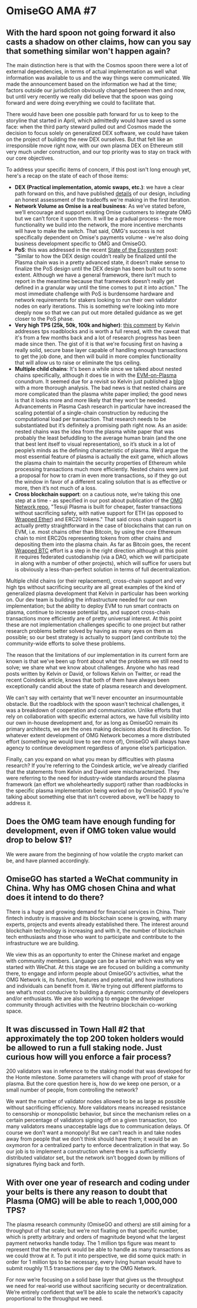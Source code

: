 # OmiseGO AMA \#7

## With the hard spoon not going forward it also casts a shadow on other claims, how can you say that something similar won't happen again?

The main distinction here is that with the Cosmos spoon there were a lot of external dependencies, in terms of actual implementation as well what information was available to us and the way things were communicated. We made the announcement based on the information we had at the time; factors outside our jurisdiction obviously changed between then and now, but until very recently we really did believe that the spoon was going forward and were doing everything we could to facilitate that.

There would have been one possible path forward for us to keep to the storyline that started in April, which admittedly would have saved us some face: when the third party steward pulled out and Cosmos made the decision to focus solely on generalized DEX software, we could have taken on the project of building the new DEX ourselves. But that felt like an irresponsible move right now, with our own plasma DEX on Ethereum still very much under construction, and our top priority was to stay on track with our core objectives.

To address your specific items of concern, if this post isn't long enough yet, here's a recap on the state of each of those items:

* **DEX \(Practical implementation, atomic swaps, etc.\)**: we have a clear path forward on this, and have published [details](https://blog.omisego.network/omg-dex-update-6245812a7b2d) of our design, including an honest assessment of the tradeoffs we're making in the first iteration.
* **Network Volume as Omise is a real business**: As we’ve stated before, we’ll encourage and support existing Omise customers to integrate OMG but we can’t force it upon them. It will be a gradual process - the more functionality we build into the network, the more incentive merchants will have to make the switch. That said, OMG's success is not specifically dependent on Omise's payments volume - we're also doing business development specific to OMG and OmiseGO.
* **PoS**: this was addressed in the recent [State of the Ecosystem](https://blog.omisego.network/state-of-the-omg-ecosystem-75260c71a053) post: "Similar to how the DEX design couldn’t really be finalized until the Plasma chain was in a pretty advanced state, it doesn’t make sense to finalize the PoS design until the DEX design has been built out to some extent. Although we have a general framework, there isn’t much to report in the meantime because that framework doesn’t really get defined in a granular way until the time comes to put it into action." The most immediate challenge with PoS is burdensome hardware and network requirements for stakers looking to run their own validator nodes on early iterations. This is something we’re looking into more deeply now so that we can put out more detailed guidance as we get closer to the PoS phase.
* **Very high TPS \(25k, 50k, 100k and higher\)**: [this comment](https://www.reddit.com/r/omise_go/comments/8ys9t9/omg_network_from_100tps_to_1_million_tps/e2dh8jw) by Kelvin addresses tps roadblocks and is worth a full reread, with the caveat that it's from a few months back and a lot of research progress has been made since then. The gist of it is that we're focusing first on having a really solid, secure base layer capable of handling enough transactions to get the job done, and then will build in more complex functionality that will allow us to raise or eliminate the tps ceiling.
* **Multiple child chains**: It's been a while since we talked about nested chains specifically, although it does tie in with the [EVM-on-Plasma](https://medium.com/@kelvinfichter/why-is-evm-on-plasma-hard-bf2d99c48df7) conundrum. It seemed due for a revisit so Kelvin just published a [blog](https://medium.com/@kelvinfichter/ee9d66d33536) with a more thorough analysis. The bad news is that nested chains are more complicated than the plasma white paper implied; the good news is that it looks more and more likely that they won’t be needed. Advancements in Plasma Cash research in particular have increased the scaling potential of a single-chain construction by reducing the computational load per transaction. That research needs to be substantiated but it’s definitely a promising path right now. As an aside: nested chains was the idea from the plasma white paper that was probably the least befuddling to the average human brain \(and the one that best lent itself to visual representation\), so it’s stuck in a lot of people’s minds as the defining characteristic of plasma. We’d argue the most essential feature of plasma is actually the exit game, which allows the plasma chain to maintain the security properties of Ethereum while processing transactions much more efficiently. Nested chains were just a proposal for how to cram in even more transactions, so if they go out the window in favor of a different scaling solution that is as effective or more, then it’s not much of a loss.
* **Cross blockchain support**: on a cautious note, we’re taking this one step at a time - as specified in our post about publication of the [OMG Network repo](https://blog.omisego.network/omg-network-repo-is-now-open-source-5d4376a6c4ef), "Tesuji Plasma is built for cheaper, faster transactions without sacrificing safety, with native support for ETH \(as opposed to [Wrapped Ether](https://weth.io/)\) and ERC20 tokens." That said cross chain support is actually pretty straightforward in the case of blockchains that can run on EVM, i.e. most chains other than Bitcoin, by using the core Ethereum chain to mint ERC20s representing tokens from other chains and depositing them into the plasma chain. As far as Bitcoin goes, the recent [Wrapped BTC](https://medium.com/republicprotocol/wrapped-bitcoin-wbtc-a-bitcoin-token-community-project-started-by-bitgo-kyber-and-republic-599c9abc8139) effort is a step in the right direction although at this point it requires federated custodianship \(via a DAO, which we will participate in along with a number of other projects\), which will suffice for users but is obviously a less-than-perfect solution in terms of full decentralization.

Multiple child chains \(or their replacement\), cross-chain support and very high tps without sacrificing security are all great examples of the kind of generalized plasma development that Kelvin in particular has been working on. Our dev team is building the infrastructure needed for our own implementation; but the ability to deploy EVM to run smart contracts on plasma, continue to increase potential tps, and support cross-chain transactions more efficiently are of pretty universal interest. At this point these are not implementation challenges specific to one project but rather research problems better solved by having as many eyes on them as possible; so our best strategy is actually to support \(and contribute to\) the community-wide efforts to solve these problems.

The reason that the limitations of our implementation in its current form are known is that we've been up front about what the problems we still need to solve; we share what we know about challenges. Anyone who has read posts written by Kelvin or David, or follows Kelvin on Twitter, or read the recent Coindesk article, knows that both of them have always been exceptionally candid about the state of plasma research and development.

We can't say with certainty that we'll never encounter an insurmountable obstacle. But the roadblock with the spoon wasn’t technical challenges, it was a breakdown of cooperation and communication. Unlike efforts that rely on collaboration with specific external actors, we have full visibility into our own in-house development and, for as long as OmiseGO remain its primary architects, we are the ones making decisions about its direction. To whatever extent development of OMG Network becomes a more distributed effort \(something we would love to see more of\), OmiseGO will always have agency to continue development regardless of anyone else’s participation.

Finally, can you expand on what you mean by difficulties with plasma research? If you're referring to the Coindesk article, we've already clarified that the statements from Kelvin and David were mischaracterized. They were referring to the need for industry-wide standards around the plasma framework \(an effort we wholeheartedly support\) rather than roadblocks in the specific plasma implementation being worked on by OmiseGO. If you’re talking about something else that isn’t covered above, we’ll be happy to address it.

## Does the OMG team have enough funding for development, even if OMG token value would drop to below $1?

We were aware from the beginning of how volatile the crypto market can be, and have planned accordingly.

## OmiseGO has started a WeChat community in China. Why has OMG chosen China and what does it intend to do there?

There is a huge and growing demand for financial services in China. Their fintech industry is massive and its blockchain scene is growing, with many experts, projects and events already established there. The interest around blockchain technology is increasing and with it, the number of blockchain tech enthusiasts and those who want to participate and contribute to the infrastructure we are building.

We view this as an opportunity to enter the Chinese market and engage with community members. Language can be a barrier which was why we started with WeChat. At this stage we are focused on building a community there, to engage and inform people about OmiseGO's activities, what the OMG Network is, its function, features and potential, and how institutions and individuals can benefit from it. We’re trying out different platforms to see what’s most conducive to building a dynamic community of developers and/or enthusiasts. We are also working to engage the developer community through activities with the Neutrino blockchain co-working space.

## It was discussed in Town Hall \#2 that approximately the top 200 token holders would be allowed to run a full staking node. Just curious how will you enforce a fair process?

200 validators was in reference to the staking model that was developed for the Honte milestone. Some parameters will change with proof of stake for plasma. But the core question here is, how do we keep one person, or a small number of people, from controlling the network?

We want the number of validator nodes allowed to be as large as possible without sacrificing efficiency. More validators means increased resistance to censorship or monopolistic behavior, but since the mechanism relies on a certain percentage of validators signing off on a given transaction, too many validators means unacceptable lags due to communication delays. Of course we don’t want a monopoly! But we can’t reach in and take nodes away from people that we don’t think should have them; it would be an oxymoron for a centralized party to enforce decentralization in that way. So our job is to implement a construction where there is a sufficiently distributed validator set, but the network isn’t bogged down by millions of signatures flying back and forth.

## With over one year of research and coding under your belts is there any reason to doubt that Plasma \(OMG\) will be able to reach 1,000,000 TPS?

The plasma research community \(OmiseGO and others\) are still aiming for a throughput of that scale; but we’re not fixating on that specific number, which is pretty arbitrary and orders of magnitude beyond what the largest payment networks handle today. The 1 million tps figure was meant to represent that the network would be able to handle as many transactions as we could throw at it. To put it into perspective, we did some quick math: in order for 1 million tps to be necessary, every living human would have to submit roughly 11.5 transactions per day to the OMG Network.

For now we’re focusing on a solid base layer that gives us the throughput we need for real-world use without sacrificing security or decentralization. We’re entirely confident that we’ll be able to scale the network’s capacity proportional to the throughput we need.

